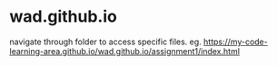 # wad.github.io 

navigate through folder to access specific files.
eg.  <a href="https://my-code-learning-area.github.io/wad.github.io/assignment1/index.html">https://my-code-learning-area.github.io/wad.github.io/assignment1/index.html</a>
